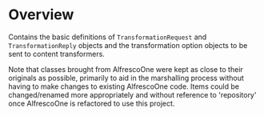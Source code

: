 
Overview
========

Contains the basic definitions of `TransformationRequest` and `TransformationReply`
objects and the transformation option objects to be sent to content transformers.

Note that classes brought from AlfrescoOne were kept as close to their originals
as possible, primarily to aid in the marshalling process without having to make changes
to existing AlfrescoOne code.  Items could be changed/renamed more appropriately
and without reference to 'repository' once AlfrescoOne is refactored to use this project.

